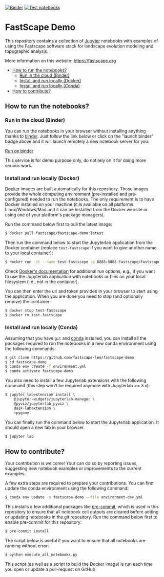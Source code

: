 [![Binder](https://mybinder.org/badge_logo.svg)](https://mybinder.org/v2/gh/fastscape-lem/fastscape-demo/master?urlpath=lab)
[![Test notebooks](https://github.com/fastscape-lem/fastscape-demo/workflows/test_notebooks/badge.svg)](https://github.com/fastscape-lem/fastscape-demo/actions)

# FastScape Demo

This repository contains a collection of [Jupyter](http://jupyter.org/)
notebooks with examples of using the Fastscape software stack for landscape
evolution modeling and topographic analysis.

More information on this website: https://fastscape.org

- [How to run the notebooks?](#how-to-run-the-notebooks)
    - [Run in the cloud (Binder)](#run-in-the-cloud-binder)
    - [Install and run locally (Docker)](#install-and-run-locally-docker)
    - [Install and run locally (Conda)](#install-and-run-locally-conda)
- [How to contribute?](#how-to-contribute)

## How to run the notebooks?

### Run in the cloud (Binder)

You can run the notebooks in your browser without installing anything thanks to
[binder](https://mybinder.org/). Just follow the link below or click on the
"launch binder" badge above and it will launch remotely a new notebook server
for you:

[Run on binder](https://mybinder.org/v2/gh/fastscape-lem/fastscape-demo/master?urlpath=lab)

This service is for demo purpose only, do not rely on it for doing more serious
work.

### Install and run locally (Docker)

[Docker](https://www.docker.com/) images are built automatically for this
repository. Those images provide the whole computing environment (pre-installed
and pre-configured) needed to run the notebooks. The only requirement is to
have Docker installed on your machine (it is available on all platforms
Linux/Windows/Mac and it can be installed from the Docker website or using one
of your platform's package managers).

Run the command below first to pull the latest image:

```bash
$ docker pull fastscape/fastscape-demo:latest
```

Then run the command below to start the Jupyterlab application from the Docker
container (replace `test-fastscape` if you want to give another name to your
local container):

```bash
$ docker run -it --name test-fastscape -p 8888:8888 fastscape/fastscape-demo jupyter lab --ip 0.0.0.0
```

Check [Docker's documentation](https://docs.docker.com/) for additional run
options, e.g., if you want to use the Jupyterlab application with notebooks or
files on your local filesystem (i.e., not in the container).

You can then enter the url and token provided in your browser to start using the
application. When you are done you need to stop (and optionally remove) the container:

``` bash
$ docker stop test-fastscape
$ docker rm test-fastscape
```

### Install and run locally (Conda)

Assuming that you have `git` and [conda](https://conda.io/docs/index.html)
installed, you can install all the packages required to run the notebooks in a
new conda environment using the following commands:

```bash
$ git clone https://github.com/fastscape-lem/fastscape-demo
$ cd fastscape-demo
$ conda env create -f environment.yml
$ conda activate fastscape-demo
```

You also need to install a few Jupyterlab extensions with the following command
(this step won't be required anymore with Jupyterlab >= 3.x):

```bash
$ jupyter labextension install \
    @jupyter-widgets/jupyterlab-manager \
    @pyviz/jupyterlab_pyviz \
    dask-labextension \
    ipygany
```

You can finally run the command below to start the Jupyterlab application. It
should open a new tab in your browser.

```bash
$ jupyter lab
```

## How to contribute?

Your contribution is welcome! Your can do so by reporting issues, suggesting new
notebook examples or improvements to the current examples.

A few extra steps are required to prepare your contributions. You can first
update the conda environment using the following command:

```bash
$ conda env update -n fastscape-demo --file environment-dev.yml 
```

This installs a few additional packages like
[pre-commit](https://pre-commit.com/), which is used in this repository to
ensure that all notebook cell outputs are cleared before adding or updating
notebooks in the git repository. Run the command below first to enable
pre-commit for this repository:

```bash
$ pre-commit install
```

The script below is useful if you want to ensure that all notebooks are running
without error:

```bash
$ python execute_all_notebooks.py
```

This script (as well as a script to build the Docker image) is run each time you
open or update a pull-request on GitHub.
